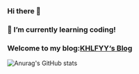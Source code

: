 ### Hi there 👋
### 🌱 I’m currently learning coding!
### Welcome to my blog:[KHLFYY‘s Blog](https://www.khlfyy.top)

![Anurag's GitHub stats](https://github-readme-stats.vercel.app/api?username=KHLFYY&hide=stars&count_private=true&show_icons=true&theme=radical)
